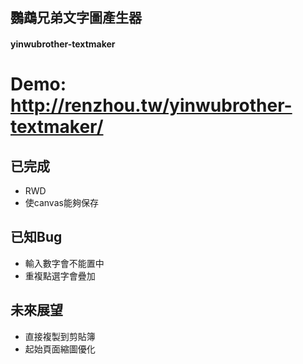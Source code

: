 ## 鸚鵡兄弟文字圖產生器
#### yinwubrother-textmaker



# Demo: http://renzhou.tw/yinwubrother-textmaker/




## 已完成
* RWD
* 使canvas能夠保存


## 已知Bug
* 輸入數字會不能置中
* 重複點選字會疊加



## 未來展望
* 直接複製到剪貼簿
* 起始頁面縮圖優化
